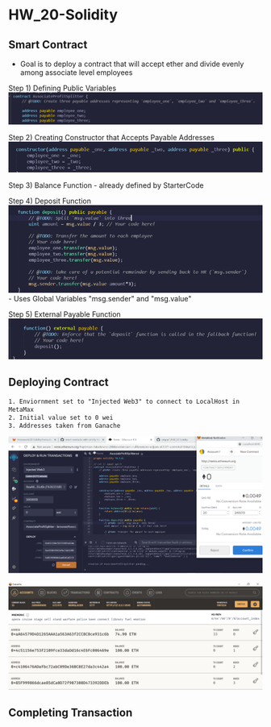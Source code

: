 # HW_20-Solidity

## Smart Contract
- Goal is to deploy a contract that will accept ether and divide evenly among associate level employees

Step 1) Defining Public Variables
![Public Variables](Screenshots/PublicVariables.PNG)

Step 2) Creating Constructor that Accepts Payable Addresses
![Constructor](Screenshots/Constructor.PNG)

Step 3) Balance Function
    - already defined by StarterCode

Step 4) Deposit Function
![Deposit](Screenshots/DepositFunction.PNG)
    - Uses Global Variables "msg.sender" and "msg.value"

Step 5) External Payable Function
![External Payable](Screenshots/ExternalPayableFunction.PNG)

## Deploying Contract
    1. Enviornment set to "Injected Web3" to connect to LocalHost in MetaMax
    2. Initial value set to 0 wei
    3. Addresses taken from Ganache

![Deploying Contract](Screenshots/DeployingContract.PNG)

![Pre-Transaction Amounts ](Screenshots/PreTransactionAmounts.PNG)

## Completing Transaction